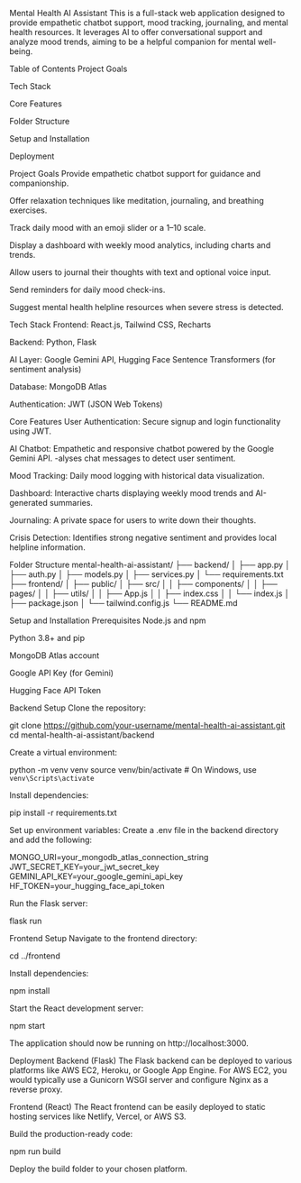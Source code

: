Mental Health AI Assistant
This is a full-stack web application designed to provide empathetic chatbot support, mood tracking, journaling, and mental health resources. It leverages AI to offer conversational support and analyze mood trends, aiming to be a helpful companion for mental well-being.

Table of Contents
Project Goals

Tech Stack

Core Features

Folder Structure

Setup and Installation

Deployment

Project Goals
Provide empathetic chatbot support for guidance and companionship.

Offer relaxation techniques like meditation, journaling, and breathing exercises.

Track daily mood with an emoji slider or a 1–10 scale.

Display a dashboard with weekly mood analytics, including charts and trends.

Allow users to journal their thoughts with text and optional voice input.

Send reminders for daily mood check-ins.

Suggest mental health helpline resources when severe stress is detected.

Tech Stack
Frontend: React.js, Tailwind CSS, Recharts

Backend: Python, Flask

AI Layer: Google Gemini API, Hugging Face Sentence Transformers (for sentiment analysis)

Database: MongoDB Atlas

Authentication: JWT (JSON Web Tokens)

Core Features
User Authentication: Secure signup and login functionality using JWT.

AI Chatbot: Empathetic and responsive chatbot powered by the Google Gemini API.
-alyses chat messages to detect user sentiment.

Mood Tracking: Daily mood logging with historical data visualization.

Dashboard: Interactive charts displaying weekly mood trends and AI-generated summaries.

Journaling: A private space for users to write down their thoughts.

Crisis Detection: Identifies strong negative sentiment and provides local helpline information.

Folder Structure
mental-health-ai-assistant/
├── backend/
│   ├── app.py
│   ├── auth.py
│   ├── models.py
│   ├── services.py
│   └── requirements.txt
├── frontend/
│   ├── public/
│   ├── src/
│   │   ├── components/
│   │   ├── pages/
│   │   ├── utils/
│   │   ├── App.js
│   │   ├── index.css
│   │   └── index.js
│   ├── package.json
│   └── tailwind.config.js
└── README.md

Setup and Installation
Prerequisites
Node.js and npm

Python 3.8+ and pip

MongoDB Atlas account

Google API Key (for Gemini)

Hugging Face API Token

Backend Setup
Clone the repository:

git clone https://github.com/your-username/mental-health-ai-assistant.git
cd mental-health-ai-assistant/backend

Create a virtual environment:

python -m venv venv
source venv/bin/activate  # On Windows, use `venv\Scripts\activate`

Install dependencies:

pip install -r requirements.txt

Set up environment variables:
Create a .env file in the backend directory and add the following:

MONGO_URI=your_mongodb_atlas_connection_string
JWT_SECRET_KEY=your_jwt_secret_key
GEMINI_API_KEY=your_google_gemini_api_key
HF_TOKEN=your_hugging_face_api_token

Run the Flask server:

flask run

Frontend Setup
Navigate to the frontend directory:

cd ../frontend

Install dependencies:

npm install

Start the React development server:

npm start

The application should now be running on http://localhost:3000.

Deployment
Backend (Flask)
The Flask backend can be deployed to various platforms like AWS EC2, Heroku, or Google App Engine. For AWS EC2, you would typically use a Gunicorn WSGI server and configure Nginx as a reverse proxy.

Frontend (React)
The React frontend can be easily deployed to static hosting services like Netlify, Vercel, or AWS S3.

Build the production-ready code:

npm run build

Deploy the build folder to your chosen platform.
